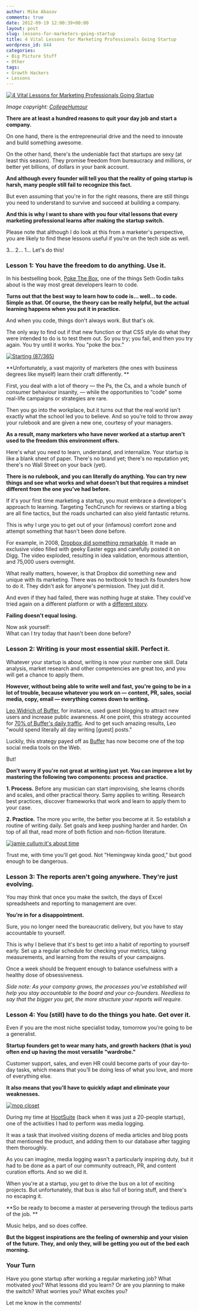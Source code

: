 ```yaml
---
author: Mike Abasov
comments: true
date: 2012-09-19 12:00:39+00:00
layout: post
slug: lessons-for-marketers-going-startup
title: 4 Vital Lessons for Marketing Professionals Going Startup
wordpress_id: 844
categories:
- Big Picture Stuff
- Other
tags:
- Growth Hackers
- Lessons
---
```


[![4 Vital Lessons for Marketing Professionals Going Startup](http://marketingbeforefunding.com/wp-content/uploads/2012/09/goingstartup-590x324.png)](http://marketingbeforefunding.com/2012/09/19/lessons-for-marketers-going-startup/)



_Image copyright: [CollegeHumour](http://www.collegehumor.com/video/6507690/hardly-working-start-up-guys)_





**There are at least a hundred reasons to quit your day job and start a company.** 



On one hand, there is the entrepreneurial drive and the need to innovate and build something awesome. 



On the other hand, there's the undeniable fact that startups are sexy (at least this season). They promise freedom from bureaucracy and millions, or better yet billions, of dollars in your bank account.





**And although every founder will tell you that the reality of going startup is harsh, many people still fail to recognize this fact.**





But even assuming that you're in for the right reasons, there are still things you need to understand to survive and succeed at building a company.





**And this is why I want to share with you four vital lessons that every marketing professional learns after making the startup switch.**





Please note that although I do look at this from a marketer's perspective, you are likely to find these lessons useful if you're on the tech side as well.





3… 2… 1… Let's do this!





### Lesson 1: You have the freedom to do anything. Use it.




In his bestselling book, [Poke The Box](http://www.amazon.ca/Poke-Box-Seth-Godin/dp/1936719002), one of the things Seth Godin talks about is the way most great developers learn to code. 



**Turns out that the best way to learn how to code is... well... to code. Simple as that. Of course, the theory can be really helpful, but the actual learning happens when you put it in practice.**





And when you code, things don't always work. But that's ok. 



The only way to find out if that new function or that CSS style do what they were intended to do is to test them out. So you try; you fail, and then you try again. You try until it works. You "poke the box."



[![Starting (87/365)](http://farm6.staticflickr.com/5026/5569954545_c479d591f3_z.jpg)](http://www.flickr.com/photos/8047705@N02/5569954545/)



**Unfortunately, a vast majority of marketers (the ones with business degrees like myself) learn their craft differently. **



First, you deal with a lot of theory — the Ps, the Cs, and a whole bunch of consumer behaviour insanity, — while the opportunities to “code” some real-life campaigns or strategies are rare.





Then you go into the workplace, but it turns out that the real world isn't exactly what the school led you to believe. And so you're told to throw away your rulebook and are given a new one, courtesy of your managers. 



**As a result, many marketers who have never worked at a startup aren't used to the freedom this environment offers.**





Here's what you need to learn, understand, and internalize. Your startup is like a blank sheet of paper. There's no brand yet; there's no reputation yet; there's no Wall Street on your back (yet). 



**There is no rulebook, and you can literally do anything. You can try new things and see what works and what doesn't but that requires a mindset different from the one you've had before.**





If it's your first time marketing a startup, you must embrace a developer's approach to learning. Targeting TechCrunch for reviews or starting a blog are all fine tactics, but the roads uncharted can also yield fantastic returns. 



This is why I urge you to get out of your (infamous) comfort zone and attempt something that hasn't been done before.





For example, in 2008, [Dropbox did something remarkable](http://techcrunch.com/2011/11/01/founder-storie-how-dropbox-got-its-first-10-million-users/). It made an exclusive video filled with geeky Easter eggs and carefully posted it on Digg. The video exploded, resulting in idea validation, enormous attention, and 75,000 users overnight.





What really matters, however, is that Dropbox did something new and unique with its marketing. There was no textbook to teach its founders how to do it. They didn't ask for anyone's permission. They just did it.





And even if they had failed, there was nothing huge at stake. They could've tried again on a different platform or with a [different story](http://marketingbeforefunding.com/2012/08/28/startup-storytelling-mistakes/).





**Failing doesn't equal losing.**





Now ask yourself:  
What can I try today that hasn't been done before?





### Lesson 2: Writing is your most essential skill. Perfect it.




Whatever your startup is about, writing is now your number one skill. Data analysis, market research and other competencies are great too, and you will get a chance to apply them. 



**However, without being able to write well and fast, you're going to be in a lot of trouble, because whatever you work on — content, PR, sales, social media, copy, email — everything comes down to writing.**





[Leo Widrich of Buffer](https://twitter.com/LeoWid), for instance, used guest blogging to attract new users and increase public awareness. At one point, this strategy accounted for [70% of Buffer's daily traffic](http://successnexus.com/buffer-guest-blogging-interview-leo-widrich/). And to get such amazing results, Leo "would spend literally all day writing [guest] posts."





Luckily, this strategy payed off as [Buffer](http://bufferapp.com) has now become one of the top social media tools on the Web.





But!



**Don't worry if you're not great at writing just yet. You can improve a lot by mastering the following two components: process and practice.**





**1. Process.** Before any musician can start improvising, she learns chords and scales, and other practical theory. Samy applies to writing. Research best practices, discover frameworks that work and learn to apply them to your case.





**2. Practice.** The more you write, the better you become at it. So establish a routine of writing daily. Set goals and keep pushing harder and harder. On top of all that, read more of both fiction and non-fiction literature.



[![jamie cullum:it's about time](http://farm2.staticflickr.com/1010/758727959_beec60a15c_z.jpg)](http://www.flickr.com/photos/visualpanic/758727959/)



Trust me, with time you'll get good. Not "Hemingway kinda good," but good enough to be dangerous.





### Lesson 3: The reports aren't going anywhere. They're just evolving.




You may think that once you make the switch, the days of Excel spreadsheets and reporting to management are over. 



**You’re in for a disappointment.**



Sure, you no longer need the bureaucratic delivery, but you have to stay accountable to yourself.





This is why I believe that it's best to get into a habit of reporting to yourself early. Set up a regular schedule for checking your metrics, taking measurements, and learning from the results of your campaigns. 



Once a week should be frequent enough to balance usefulness with a healthy dose of obsessiveness.





_Side note: As your company grows, the processes you've established will help you stay accountable to the board and your co-founders. Needless to say that the bigger you get, the more structure your reports will require._





### Lesson 4: You (still) have to do the things you hate. Get over it.




Even if you are the most niche specialist today, tomorrow you’re going to be a generalist. 



**Startup founders get to wear many hats, and growth hackers (that is you) often end up having the most versatile "wardrobe."**





Customer support, sales, and even HR could become parts of your day-to-day tasks, which means that you’ll be doing less of what you love, and more of everything else. 



**It also means that you’ll have to quickly adapt and eliminate your weaknesses.**



[![mop closet](http://farm4.staticflickr.com/3062/2979169728_730927ae16_z.jpg)](http://www.flickr.com/photos/booleansplit/2979169728/)



During my time at [HootSuite](http://hootsuite.com) (back when it was just a 20-people startup), one of the activities I had to perform was media logging. 



It was a task that involved visiting dozens of media articles and blog posts that mentioned the product, and adding them to our database after tagging them thoroughly.





As you can imagine, media logging wasn't a particularly inspiring duty, but it had to be done as a part of our community outreach, PR, and content curation efforts. And so we did it.





When you're at a startup, you get to drive the bus on a lot of exciting projects. But unfortunately, that bus is also full of boring stuff, and there's no escaping it.





**So be ready to become a master at persevering through the tedious parts of the job. **



Music helps, and so does coffee.





**But the biggest inspirations are the feeling of ownership and your vision of the future. They, and only they, will be getting you out of the bed each morning.**





### Your Turn




Have you gone startup after working a regular marketing job? What motivated you? What lessons did you learn? Or are you planning to make the switch? What worries you? What excites you?





Let me know in the comments!
